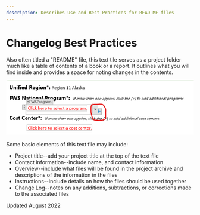 ```yaml
---
description: Describes Use and Best Practices for READ ME files
---
```


# Changelog Best Practices

Also often titled a "README" file, this text tile serves as a project folder much like a table of contents of a book or a report.  It outlines what you will find inside and provides a space for noting changes in the contents.

![](<../../.gitbook/assets/image (11).png>)



Some basic elements of this text file may include:&#x20;

* Project title--add your project title at the top of the text file
* Contact information--include name, and contact information
* Overview--include what files will be found in the project archive and descriptions of the information in the files
* Instructions--include details on how the files should be used together
* Change Log--notes on any additions, subtractions, or corrections made to the associated files

Updated August 2022
